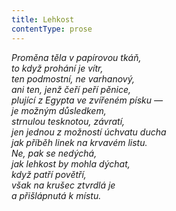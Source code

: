 ```yaml
---
title: Lehkost
contentType: prose
---
```


_Proměna těla v papírovou tkáň,  
to když prohání je vítr,  
ten podmostní, ne varhanový,  
ani ten, jenž čeří peří pěnice,  
plující z Egypta ve zvířeném písku —  
je možným důsledkem,  
strnulou tesknotou, závratí,  
jen jednou z možností úchvatu ducha  
jak příběh linek na krvavém listu.  
Ne, pak se nedýchá,  
jak lehkost by mohla dýchat,  
když patří povětří,  
však na krušec ztvrdlá je  
a přišlápnutá k místu._

